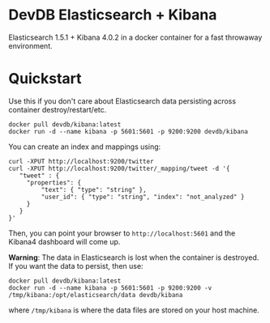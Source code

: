 # DevDB Elasticsearch + Kibana

Elasticsearch 1.5.1 + Kibana 4.0.2 in a docker container for a fast throwaway environment.

# Quickstart

Use this if you don't care about Elasticsearch data persisting across container destroy/restart/etc.

```
docker pull devdb/kibana:latest
docker run -d --name kibana -p 5601:5601 -p 9200:9200 devdb/kibana
```

You can create an index and mappings using:

```
curl -XPUT http://localhost:9200/twitter
curl -XPUT http://localhost:9200/twitter/_mapping/tweet -d '{
   "tweet" : {
     "properties": {
         "text": { "type": "string" },
         "user_id": { "type": "string", "index": "not_analyzed" }
     }
   }
}'
```

Then, you can point your browser to `http://localhost:5601` and the Kibana4 dashboard will come up.

**Warning**: The data in Elasticsearch is lost when the container is destroyed. If you want the data to persist, then use:

```
docker pull devdb/kibana:latest
docker run -d --name kibana -p 5601:5601 -p 9200:9200 -v /tmp/kibana:/opt/elasticsearch/data devdb/kibana
```

where `/tmp/kibana` is where the data files are stored on your host machine.
